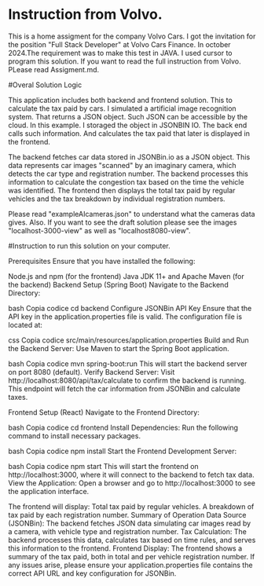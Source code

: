 # Instruction from Volvo.

This is a home assigment for the company Volvo Cars. I got the invitation for the position "Full Stack Developer" at Volvo Cars Finance. In october 2024.The requirement was to make this test in JAVA. I used cursor to program this solution. If you want to read the full instruction from Volvo. PLease read Assigment.md. 

#Overal Solution Logic

This application includes both backend and frontend solution. This to calculate the tax paid by cars. I simulated a artificial image recognition system. That returns a JSON object. Such JSON can be accessible by the cloud. In this example. I storaged the object in JSONBIN IO. The back end calls such information. And calculates the tax paid that later is displayed in the frontend. 

The backend fetches car data stored in JSONBin.io as a JSON object. This data represents car images "scanned" by an imaginary camera, which detects the car type and registration number. The backend processes this information to calculate the congestion tax based on the time the vehicle was identified. The frontend then displays the total tax paid by regular vehicles and the tax breakdown by individual registration numbers.

Please read "exampleAIcameras.json" to understand what the cameras data gives. Also. If you want to see the draft solution please see the images "localhost-3000-view" as well as "localhost8080-view".

#Instruction to run this solution on your computer.

Prerequisites
Ensure that you have installed the following:

Node.js and npm (for the frontend)
Java JDK 11+ and Apache Maven (for the backend)
Backend Setup (Spring Boot)
Navigate to the Backend Directory:

bash
Copia codice
cd backend
Configure JSONBin API Key
Ensure that the API key in the application.properties file is valid. The configuration file is located at:

css
Copia codice
src/main/resources/application.properties
Build and Run the Backend Server: Use Maven to start the Spring Boot application.

bash
Copia codice
mvn spring-boot:run
This will start the backend server on port 8080 (default).
Verify Backend Server: Visit http://localhost:8080/api/tax/calculate to confirm the backend is running. This endpoint will fetch the car information from JSONBin and calculate taxes.

Frontend Setup (React)
Navigate to the Frontend Directory:

bash
Copia codice
cd frontend
Install Dependencies: Run the following command to install necessary packages.

bash
Copia codice
npm install
Start the Frontend Development Server:

bash
Copia codice
npm start
This will start the frontend on http://localhost:3000, where it will connect to the backend to fetch tax data.
View the Application: Open a browser and go to http://localhost:3000 to see the application interface.

The frontend will display:
Total tax paid by regular vehicles.
A breakdown of tax paid by each registration number.
Summary of Operation
Data Source (JSONBin): The backend fetches JSON data simulating car images read by a camera, with vehicle type and registration number.
Tax Calculation: The backend processes this data, calculates tax based on time rules, and serves this information to the frontend.
Frontend Display: The frontend shows a summary of the tax paid, both in total and per vehicle registration number.
If any issues arise, please ensure your application.properties file contains the correct API URL and key configuration for JSONBin.


